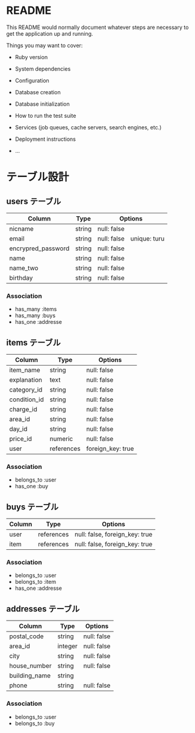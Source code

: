 # README

This README would normally document whatever steps are necessary to get the
application up and running.

Things you may want to cover:

* Ruby version

* System dependencies

* Configuration

* Database creation

* Database initialization

* How to run the test suite

* Services (job queues, cache servers, search engines, etc.)

* Deployment instructions

* ...

# テーブル設計

## users テーブル

| Column   | Type   | Options     |
| -------- | ------ | ----------- |
| nicname  | string | null: false |
| email    | string | null: false　unique: turu |
| encrypred_password | string | null: false |
| name     | string | null: false |
| name_two | string | null: false |
| birthday | string | null: false |
### Association

- has_many :items
- has_many :buys
- has_one  :addresse


## items テーブル

|   Column    | Type       | Options     |
| ------      | ------     | ----------- |
| item_name   | string     | null: false |
| explanation | text       | null: false |
| category_id   | string     | null: false |
| condition_id  | string     | null: false |
| charge_id     | string     | null: false |
| area_id       | string     | null: false |
| day_id        | string     | null: false |
| price_id      | numeric    | null: false |
| user          | references | foreign_key: true |



### Association

- belongs_to :user
- has_one :buy


## buys テーブル

| Column | Type       | Options                        |
| ------ | ---------- | ------------------------------ |
| user   | references | null: false, foreign_key: true |
| item   | references | null: false, foreign_key: true |


### Association

- belongs_to :user
- belongs_to :item
- has_one    :addresse



## addresses テーブル

| Column  | Type       | Options                        |
| ------- | ---------- | ------------------------------ |
| postal_code   | string | null: false                    |
| area_id       |integer | null: false                    |
| city          | string | null: false                    |
| house_number  | string | null: false                    |
| building_name | string |                                |
| phone         | string | null: false                   |

### Association

- belongs_to :user
- belongs_to :buy
